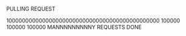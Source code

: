 PULLING REQUEST

1000000000000000000000000000000000000000000000
100000
100000
100000
MANNNNNNNNNY REQUESTS DONE
